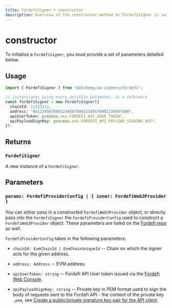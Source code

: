 ```yaml
---
title: FordefiSigner • constructor
description: Overview of the constructor method on FordefiSigner in aa-signers
---
```


# constructor

To initialize a `FordefiSigner`, you must provide a set of parameters detailed below.

## Usage

```ts [example.ts]
import { FordefiSigner } from "@alchemy/aa-signers/fordefi";

// instantiates using every possible parameter, as a reference
const fordefiSigner = new FordefiSigner({
  chainId: 11155111,
  address: "0x1234567890123456789012345678901234567890",
  apiUserToken: process.env.FORDEFI_API_USER_TOKEN!,
  apiPayloadSignKey: process.env.FORDEFI_API_PAYLOAD_SIGNING_KEY!,
});
```

## Returns

### `FordefiSigner`

A new instance of a `FordefiSigner`.

## Parameters

### `params: FordefiProviderConfig | { inner: FordefiWeb3Provider }`

You can either pass in a constructed `FordefiWeb3Provider` object, or directly pass into the `FordefiSigner` the `FordefiProviderConfig` used to construct a `FordefiWeb3Provider` object. These parameters are listed on the [Fordefi repo](https://github.com/FordefiHQ/web3-provider/blob/main/src/types/config.ts) as well.

`FordefiProviderConfig` takes in the following parameters:

- `chainId: EvmChainId | EvmChainUniqueId` -- Chain on which the signer acts for the given address.

- `address: Address` -- EVM address.

- `apiUserToken: string` -- Fordefi API User token issued via the [Fordefi Web Console](https://app.fordefi.com).

- `apiPayloadSignKey: string` -- Private key in PEM format used to sign the body of requests sent to the Fordefi API - the content of the private key `.pem`, see [Create a public/private signature key pair for the API client](https://docs.fordefi.com/reference/pair-an-api-client-with-the-api-signer).
